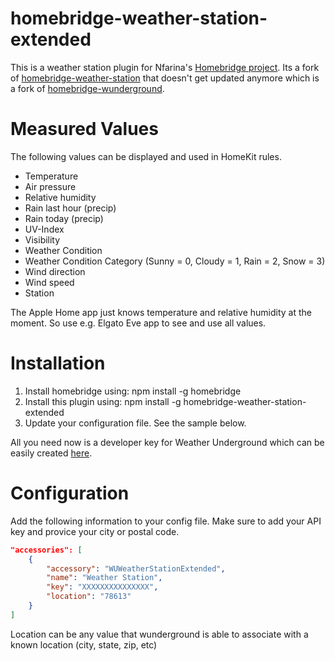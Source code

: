 # homebridge-weather-station-extended

This is a weather station plugin for Nfarina's [Homebridge project](https://github.com/nfarina/homebridge). Its a fork of [homebridge-weather-station](https://github.com/kcharwood/homebridge-weather-station) that doesn't get updated anymore which is a fork of [homebridge-wunderground](https://www.npmjs.com/package/homebridge-wunderground).

# Measured Values

The following values can be displayed and used in HomeKit rules.

- Temperature
- Air pressure
- Relative humidity
- Rain last hour (precip)
- Rain today (precip)
- UV-Index
- Visibility
- Weather Condition
- Weather Condition Category (Sunny = 0, Cloudy = 1, Rain = 2, Snow = 3)
- Wind direction
- Wind speed
- Station

The Apple Home app just knows temperature and relative humidity at the moment. So use e.g. Elgato Eve app to see and use all values.

# Installation

1. Install homebridge using: npm install -g homebridge
2. Install this plugin using: npm install -g homebridge-weather-station-extended
3. Update your configuration file. See the sample below.

All you need now is a developer key for Weather Underground which can be easily created [here](http://www.wunderground.com/weather/api/).

# Configuration

Add the following information to your config file. Make sure to add your API key and provice your city or postal code.

```json
"accessories": [
	{
		"accessory": "WUWeatherStationExtended",
		"name": "Weather Station",
		"key": "XXXXXXXXXXXXXXX",
		"location": "78613"
	}
]
```

Location can be any value that wunderground is able to associate with a known location (city, state, zip, etc) 